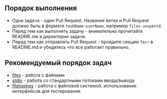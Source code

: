 ## Порядок выполнения

* Одна задача - один Pull Request. Название ветки и Pull Request должно быть в формате `taskName-userName`, например `files-unspectd`.
* Перед тем как выполнять задачу - внимательно прочитайте README.me в директории задачи.
* Перед тем как отправлять Pull Request - пройдите секцию `Тест` в README.md и убедитесь что все работает правильно.

## Рекомендуемый порядок задач
* [files](files) - работа с файлами
* [stdio](stdio) - работа со стандартными потоками ввода/вывода
* [filehashes](filehashes) - работа с файловой системой, использование интерфейсов для тестирования